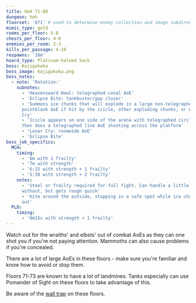```yaml
---
title: HoH 71-80
dungeon: hoh
floorset: '071' # used to determine enemy collection and image subdirectory
mimic_type: gold
rooms_per_floor: 5-8
chests_per_floor: 4-6
enemies_per_room: 2-3
kills_per_passage: 4-10
respawns: '10m'
hoard_type: Platinum-haloed Sack
boss: Kajigakaka
boss_image: kajigakaka.png
boss_notes:
  - note: 'Rotation:'
    subnotes:
      - 'Heavensward Howl: telegraphed conal AoE'
      - 'Eclipse Bite: tankbuster/gap closer'
      - 'Summons ice chunks that will explode in a large non-telegraphed
      pointblank AoE if hit by the icicle, other exploding chunks, or Lunar
      Cry'
      - 'Icicle appears on one side of the arena with telegraphed circle AoE,
      then does a telegraphed line AoE shooting across the platform'
      - 'Lunar Cry: roomwide AoE'
      - 'Eclipse Bite'
boss_job_specifics:
  MCH:
    timing:
      - '8m with 1 frailty'
      - '7m with strength'
      - '6:15 with strength + 1 frailty'
      - '5:30 with strength + 2 frailty'
    notes:
      - 'Steel or frailty required for full fight. Can handle a little bit
      without, but gets rough quick'
      - 'Kite around the outside, stopping in a safe spot while ice chunks are
      out'
  PLD:
    timing:
      - '8m15s with strength + 1 frailty'
---
```


Watch out for the wraiths' and elbsts' out of combat AoEs as they can one shot
you if you're not paying attention. Mammoths can also cause problems if you're
concealed.

There are a lot of large AoEs in these floors - make sure you're familiar and
know how to avoid or stop them.

Floors 71-73 are known to have a lot of landmines. Tanks especially can use
Pomander of Sight on these floors to take advantage of this.

Be aware of the [wall trap](/wall_traps.html#hoh-41-79) on these floors.

